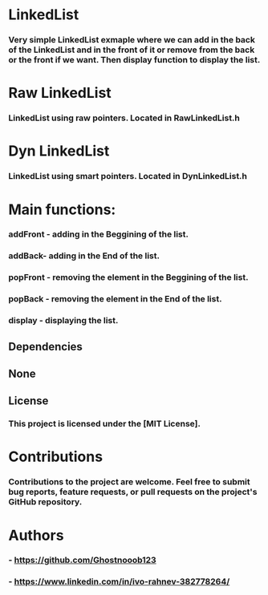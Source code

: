 # LinkedList
### **Very simple LinkedList exmaple where we can add in the back of the LinkedList and in the front of it or remove from the back or the front if we want. Then display function to display the list.**

# Raw LinkedList
### **LinkedList using raw pointers. Located in RawLinkedList.h**

# Dyn LinkedList
### **LinkedList using smart pointers. Located in DynLinkedList.h**

# Main functions:
### **addFront - adding in the Beggining of the list.**
### **addBack- adding in the End of the list.**

### **popFront - removing the element in the Beggining of the list.**
### **popBack - removing the element in the End of the list.**

### **display - displaying the list.**

## Dependencies
## None

## License

### This project is licensed under the [MIT License].

# Contributions

### Contributions to the project are welcome. Feel free to submit bug reports, feature requests, or pull requests on the project's GitHub repository.

# Authors

### - https://github.com/Ghostnooob123
### - https://www.linkedin.com/in/ivo-rahnev-382778264/
